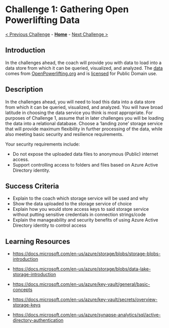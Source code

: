 # Challenge 1: Gathering Open Powerlifting Data

[< Previous Challenge](./00-prereqs.md) - **[Home](../README.md)** - [Next Challenge >](./02-load-data.md)

## Introduction

In the challenges ahead, the coach will provide you with data to load into a data store from which it can be queried, visualized, and analyzed.  The [data]((https://github.com/sstangl/openpowerlifting-static/raw/gh-pages/openpowerlifting-latest.zip)) comes from [OpenPowerlifting.org](https://www.openpowerlifting.org/) and is [licensed](https://openpowerlifting.gitlab.io/opl-csv/) for Public Domain use.

## Description

In the challenges ahead, you will need to load this data into a data store from which it can be queried, visualized, and analyzed.  You will have broad latitude in choosing the data service you think is most appropriate.  For purposes of Challenge 1, assume that in later challenges you will be loading the data into a relational database.  Choose a ‘landing zone’ storage service that will provide maximum flexibility in further processing of the data, while also meeting basic security and resilience requirements.

Your security requirements include:
- Do not expose the uploaded data files to anonymous (Public) internet access.
- Support controlling access to folders and files based on Azure Active Directory identity.

## Success Criteria
- Explain to the coach which storage service will be used and why
- Show the data uploaded to the storage service of choice
- Explain how you would store access keys to said storage service without putting sensitive credentials in connection strings/code
- Explain the manageability and security benefits of using Azure Active Directory identity to control access

## Learning Resources
- https://docs.microsoft.com/en-us/azure/storage/blobs/storage-blobs-introduction
- https://docs.microsoft.com/en-us/azure/storage/blobs/data-lake-storage-introduction

- https://docs.microsoft.com/en-us/azure/key-vault/general/basic-concepts
- https://docs.microsoft.com/en-us/azure/key-vault/secrets/overview-storage-keys

- https://docs.microsoft.com/en-us/azure/synapse-analytics/sql/active-directory-authentication
